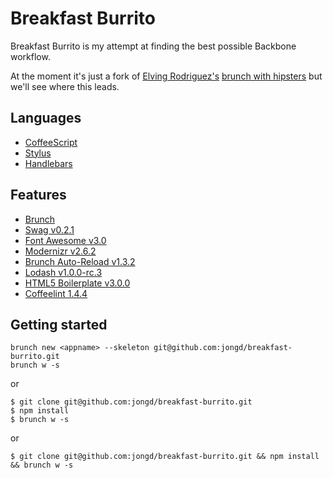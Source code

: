 # Breakfast Burrito

Breakfast Burrito is my attempt at finding the best possible Backbone workflow.

At the moment it's just a fork of [Elving Rodriguez's](https://github.com/elving/) [brunch with hipsters](https://github.com/elving/brunch-with-hipsters) but we'll see where this leads.

## Languages

- [CoffeeScript](http://coffeescript.org/)
- [Stylus](http://learnboost.github.com/stylus/)
- [Handlebars](http://handlebarsjs.com/)

## Features
- [Brunch](https://github.com/brunch/brunch)
- [Swag v0.2.1](https://github.com/elving/swag)
- [Font Awesome v3.0](https://github.com/FortAwesome/Font-Awesome)
- [Modernizr v2.6.2](https://github.com/Modernizr/Modernizr)
- [Brunch Auto-Reload v1.3.2](https://github.com/brunch/auto-reload-brunch)
- [Lodash v1.0.0-rc.3](https://github.com/bestiejs/lodash)
- [HTML5 Boilerplate v3.0.0](https://github.com/h5bp/html5-boilerplate)
- [Coffeelint 1.4.4](https://github.com/ilkosta/coffeelint-brunch)

## Getting started

    brunch new <appname> --skeleton git@github.com:jongd/breakfast-burrito.git
    brunch w -s

or

    $ git clone git@github.com:jongd/breakfast-burrito.git
    $ npm install
    $ brunch w -s

or

    $ git clone git@github.com:jongd/breakfast-burrito.git && npm install && brunch w -s
